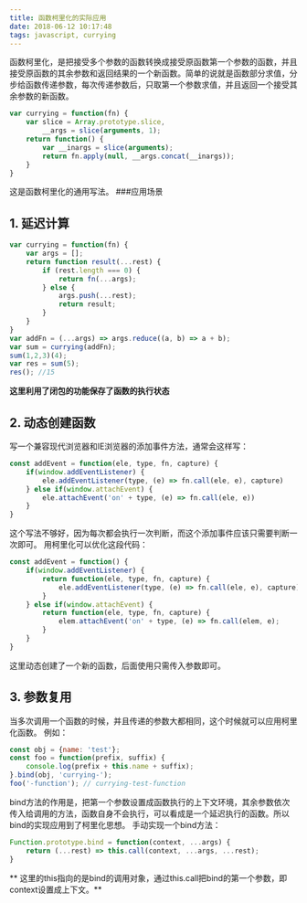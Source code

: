 ```yaml
---
title: 函数柯里化的实际应用
date: 2018-06-12 10:17:48
tags: javascript, currying
---
```


函数柯里化，是把接受多个参数的函数转换成接受原函数第一个参数的函数，并且接受原函数的其余参数和返回结果的一个新函数。简单的说就是函数部分求值，分步给函数传递参数，每次传递参数后，只取第一个参数求值，并且返回一个接受其余参数的新函数。

<!-- more -->

```javascript
var currying = function(fn) {
    var slice = Array.prototype.slice,
        __args = slice(arguments, 1);
    return function() {
        var __inargs = slice(arguments);
        return fn.apply(null, __args.concat(__inargs));
    }
}
```
这是函数柯里化的通用写法。
###应用场景

## 1. 延迟计算
```javascript
var currying = function(fn) {
    var args = [];
    return function result(...rest) {
        if (rest.length === 0) {
            return fn(...args);
        } else {
            args.push(...rest);
            return result;
        }
    }
}
var addFn = (...args) => args.reduce((a, b) => a + b);
var sum = currying(addFn);
sum(1,2,3)(4);
var res = sum(5);
res(); //15
```
**这里利用了闭包的功能保存了函数的执行状态**
## 2. 动态创建函数
 写一个兼容现代浏览器和IE浏览器的添加事件方法，通常会这样写：
```javascript
const addEvent = function(ele, type, fn, capture) {
    if(window.addEventListener) {
        ele.addEventListener(type, (e) => fn.call(ele, e), capture)
    } else if(window.attachEvent) {
        ele.attachEvent('on' + type, (e) => fn.call(ele, e))
    }
}
```
这个写法不够好，因为每次都会执行一次判断，而这个添加事件应该只需要判断一次即可。
用柯里化可以优化这段代码：
```javascript
const addEvent = function() {
    if(window.addEventListener) {
        return function(ele, type, fn, capture) {
            ele.addEventListener(type, (e) => fn.call(ele, e), capture)
        }
    } else if(window.attachEvent) {
        return function(ele, type, fn, capture) {
            elem.attachEvent('on' + type, (e) => fn.call(elem, e);
        }
    }
}
```
这里动态创建了一个新的函数，后面使用只需传入参数即可。
## 3. 参数复用
 当多次调用一个函数的时候，并且传递的参数大都相同，这个时候就可以应用柯里化函数。
例如：
```javascript
const obj = {name: 'test'};
const foo = function(prefix, suffix) {
    console.log(prefix + this.name + suffix);
}.bind(obj, 'currying-');
foo('-function'); // currying-test-function
```
bind方法的作用是，把第一个参数设置成函数执行的上下文环境，其余参数依次传入给调用的方法，函数自身不会执行，可以看成是一个延迟执行的函数。所以bind的实现应用到了柯里化思想。
手动实现一个bind方法：
```javascript
Function.prototype.bind = function(context, ...args) {
    return (...rest) => this.call(context, ...args, ...rest);
}
```
** 这里的this指向的是bind的调用对象，通过this.call把bind的第一个参数，即context设置成上下文。**


